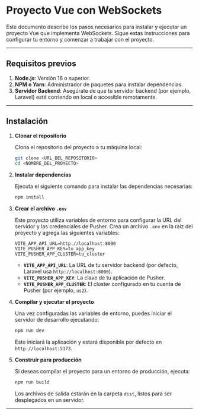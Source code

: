 
# Proyecto Vue con WebSockets

Este documento describe los pasos necesarios para instalar y ejecutar un proyecto Vue que implementa WebSockets. Sigue estas instrucciones para configurar tu entorno y comenzar a trabajar con el proyecto.

---

## Requisitos previos

1. **Node.js**: Versión 16 o superior.
2. **NPM o Yarn**: Administrador de paquetes para instalar dependencias.
3. **Servidor Backend**: Asegúrate de que tu servidor backend (por ejemplo, Laravel) esté corriendo en local o accesible remotamente.

---

## Instalación

1. **Clonar el repositorio**

   Clona el repositorio del proyecto a tu máquina local:

   ```bash
   git clone <URL_DEL_REPOSITORIO>
   cd <NOMBRE_DEL_PROYECTO>
   ```

2. **Instalar dependencias**

   Ejecuta el siguiente comando para instalar las dependencias necesarias:

   ```bash
   npm install
   ```

3. **Crear el archivo `.env`**

   Este proyecto utiliza variables de entorno para configurar la URL del servidor y las credenciales de Pusher. Crea un archivo `.env` en la raíz del proyecto y agrega las siguientes variables:

   ```env
   VITE_APP_API_URL=http://localhost:8000
   VITE_PUSHER_APP_KEY=tu_app_key
   VITE_PUSHER_APP_CLUSTER=tu_cluster
   ```

   - **`VITE_APP_API_URL`**: La URL de tu servidor backend (por defecto, Laravel usa `http://localhost:8000`).
   - **`VITE_PUSHER_APP_KEY`**: La clave de tu aplicación de Pusher.
   - **`VITE_PUSHER_APP_CLUSTER`**: El clúster configurado en tu cuenta de Pusher (por ejemplo, `us2`).

4. **Compilar y ejecutar el proyecto**

   Una vez configuradas las variables de entorno, puedes iniciar el servidor de desarrollo ejecutando:

   ```bash
   npm run dev
   ```

   Esto iniciará la aplicación y estará disponible por defecto en `http://localhost:5173`.

5. **Construir para producción**

   Si deseas compilar el proyecto para un entorno de producción, ejecuta:

   ```bash
   npm run build
   ```

   Los archivos de salida estarán en la carpeta `dist`, listos para ser desplegados en un servidor.

---

